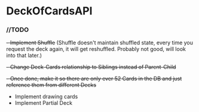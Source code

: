 # DeckOfCardsAPI

### //TODO
~~- Implement Shuffle~~ (Shuffle doesn't maintain shuffled state, every time you request the deck again, it will get reshuffled. Probably not good, will look into that later.)

~~- Change Deck-Cards relationship to Siblings instead of Parent-Child~~
  
  ~~- Once done, make it so there are only ever 52 Cards in the DB and just reference them from different Decks~~
- Implement drawing cards
- Implement Partial Deck


